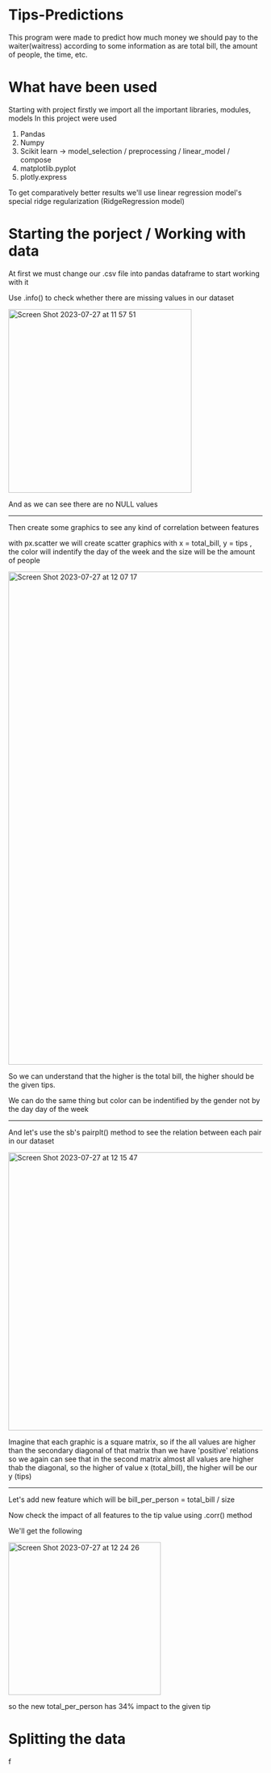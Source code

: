 # Tips-Predictions
This program were made to predict how much money we should pay to the waiter(waitress) according to some information as are total bill, the amount of people, the time, etc.


# What have been used

Starting with project firstly we import all the important libraries, modules, models 
In this project were used
1. Pandas
2. Numpy
3. Scikit learn -> model_selection / preprocessing / linear_model / compose
4. matplotlib.pyplot
5. plotly.express

To get comparatively better results we'll use linear regression model's special ridge regularization (RidgeRegression model)


# Starting the porject / Working with data

At first we must change our .csv file into pandas dataframe to start working with it

Use .info() to check whether there are missing values in our dataset

<img width="363" alt="Screen Shot 2023-07-27 at 11 57 51" src="https://github.com/Lunatikkkkk/Tips-Predictions/assets/110426439/1cdc9606-8eb4-4a28-8ace-89ffb1d8b1cf">
 
And as we can see there are no NULL values

****
Then create some graphics to see any kind of correlation between features

with px.scatter we will create scatter graphics with x = total_bill, y = tips , the color will indentify the day of the week and the size will be the amount of people


<img width="975" alt="Screen Shot 2023-07-27 at 12 07 17" src="https://github.com/Lunatikkkkk/Tips-Predictions/assets/110426439/d82ca93e-db45-4b95-80bb-bdff497cf302">

So we can understand that the higher is the total bill, the higher should be the given tips.

We can do the same thing but color can be indentified by the gender not by the day day of the week
****
And let's use the sb's pairplt() method to see the relation between each pair in our dataset

<img width="550" alt="Screen Shot 2023-07-27 at 12 15 47" src="https://github.com/Lunatikkkkk/Tips-Predictions/assets/110426439/a5d98756-64d6-4920-aa6f-92df77d5d818">

Imagine that each graphic is a square matrix, so if the all values are higher than the secondary diagonal of that matrix than we have 'positive' relations
so we again can see that in the second matrix almost all values are higher thab the diagonal, so the higher of value x (total_bill), the higher will be our y (tips)
****

Let's add new feature which will be bill_per_person = total_bill / size

Now check the impact of all features to the tip value using .corr() method

We'll get the following

<img width="302" alt="Screen Shot 2023-07-27 at 12 24 26" src="https://github.com/Lunatikkkkk/Tips-Predictions/assets/110426439/3a411d11-881f-4355-b286-88972cf68a29">

so the new total_per_person has 34% impact to the given tip

# Splitting the data
f


